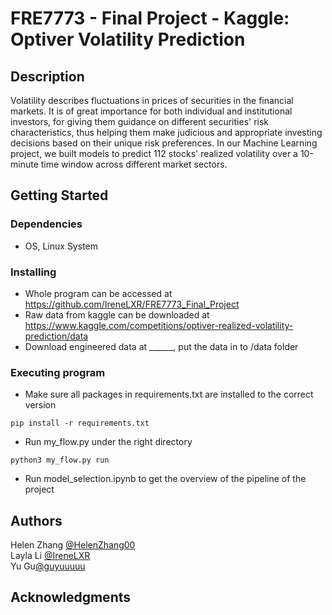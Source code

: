 # FRE7773 - Final Project - Kaggle: Optiver Volatility Prediction

## Description

Volatility describes fluctuations in prices of securities in the financial markets. It is of great importance for both individual and institutional investors, for giving them guidance on different securities' risk characteristics, thus helping them make judicious and appropriate investing decisions based on their unique risk preferences. In our Machine Learning project, we built models to predict 112 stocks' realized volatility over a 10-minute time window across different market sectors.

## Getting Started

### Dependencies

* OS, Linux System

### Installing

* Whole program can be accessed at https://github.com/IreneLXR/FRE7773_Final_Project
* Raw data from kaggle can be downloaded at https://www.kaggle.com/competitions/optiver-realized-volatility-prediction/data
* Download engineered data at ______, put the data in to /data folder

### Executing program

* Make sure all packages in requirements.txt are installed to the correct version
```
pip install -r requirements.txt
```
* Run my_flow.py under the right directory
```
python3 my_flow.py run
```
* Run model_selection.ipynb to get the overview of the pipeline of the project

## Authors

Helen Zhang [@HelenZhang00](https://github.com/HelenZhang00)  
Layla Li [@IreneLXR](https://github.com/IreneLXR)  
Yu Gu[@guyuuuuu](https://github.com/guyuuuuu)

## Acknowledgments


